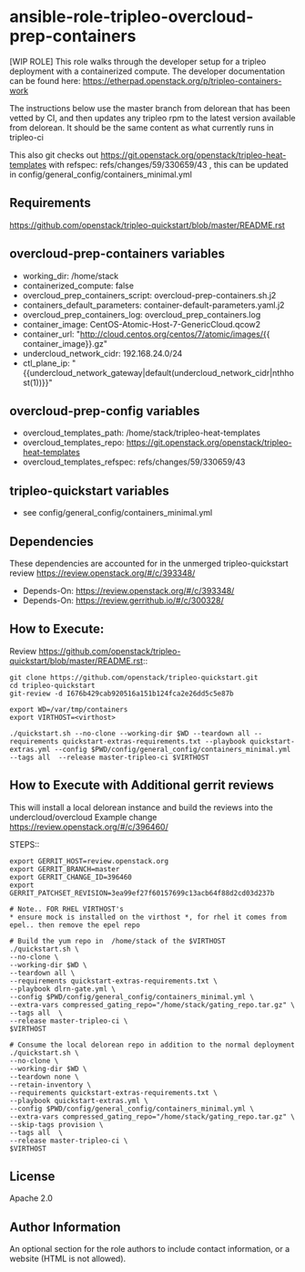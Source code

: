 ansible-role-tripleo-overcloud-prep-containers
=========

[WIP ROLE]  This role walks through the developer setup for a tripleo deployment with a containerized compute.
The developer documentation can be found here: https://etherpad.openstack.org/p/tripleo-containers-work

The instructions below use the master branch from delorean that has been vetted by CI, and then updates
any tripleo rpm to the latest version available from delorean.  It should be the same content as what
currently runs in tripleo-ci

This also git checks out https://git.openstack.org/openstack/tripleo-heat-templates
with refspec: refs/changes/59/330659/43 , this can be updated in config/general_config/containers_minimal.yml


Requirements
------------

https://github.com/openstack/tripleo-quickstart/blob/master/README.rst


overcloud-prep-containers variables
--------------

* working_dir: /home/stack
* containerized_compute: false
* overcloud_prep_containers_script: overcloud-prep-containers.sh.j2
* containers_default_parameters: container-default-parameters.yaml.j2
* overcloud_prep_containers_log: overcloud_prep_containers.log
* container_image: CentOS-Atomic-Host-7-GenericCloud.qcow2
* container_url: "http://cloud.centos.org/centos/7/atomic/images/{{ container_image}}.gz"
* undercloud_network_cidr: 192.168.24.0/24
* ctl_plane_ip: "{{undercloud_network_gateway|default(undercloud_network_cidr|nthhost(1))}}"

overcloud-prep-config variables
-------------------------------

* overcloud_templates_path: /home/stack/tripleo-heat-templates
* overcloud_templates_repo: https://git.openstack.org/openstack/tripleo-heat-templates
* overcloud_templates_refspec: refs/changes/59/330659/43

tripleo-quickstart variables
----------------------------

* see config/general_config/containers_minimal.yml



Dependencies
------------

These dependencies are accounted for in the unmerged tripleo-quickstart review https://review.openstack.org/#/c/393348/

* Depends-On: https://review.openstack.org/#/c/393348/
* Depends-On: https://review.gerrithub.io/#/c/300328/

How to Execute:
---------------
Review https://github.com/openstack/tripleo-quickstart/blob/master/README.rst::

	git clone https://github.com/openstack/tripleo-quickstart.git
	cd tripleo-quickstart
	git-review -d I676b429cab920516a151b124fca2e26dd5c5e87b

	export WD=/var/tmp/containers
	export VIRTHOST=<virthost>

	./quickstart.sh --no-clone --working-dir $WD --teardown all --requirements quickstart-extras-requirements.txt --playbook quickstart-extras.yml --config $PWD/config/general_config/containers_minimal.yml --tags all  --release master-tripleo-ci $VIRTHOST

How to Execute with Additional gerrit reviews
---------------------------------------------

This will install a local delorean instance and build the reviews into the undercloud/overcloud
Example change https://review.openstack.org/#/c/396460/

STEPS::

	export GERRIT_HOST=review.openstack.org
	export GERRIT_BRANCH=master
	export GERRIT_CHANGE_ID=396460
	export GERRIT_PATCHSET_REVISION=3ea99ef27f60157699c13acb64f88d2cd03d237b

	# Note.. FOR RHEL VIRTHOST's
	* ensure mock is installed on the virthost *, for rhel it comes from epel.. then remove the epel repo

	# Build the yum repo in  /home/stack of the $VIRTHOST
	./quickstart.sh \
	--no-clone \
	--working-dir $WD \
	--teardown all \
	--requirements quickstart-extras-requirements.txt \
	--playbook dlrn-gate.yml \
	--config $PWD/config/general_config/containers_minimal.yml \
	--extra-vars compressed_gating_repo="/home/stack/gating_repo.tar.gz" \
	--tags all  \
	--release master-tripleo-ci \
	$VIRTHOST

	# Consume the local delorean repo in addition to the normal deployment
	./quickstart.sh \
	--no-clone \
	--working-dir $WD \
	--teardown none \
	--retain-inventory \
	--requirements quickstart-extras-requirements.txt \
	--playbook quickstart-extras.yml \
	--config $PWD/config/general_config/containers_minimal.yml \
	--extra-vars compressed_gating_repo="/home/stack/gating_repo.tar.gz" \
	--skip-tags provision \
	--tags all  \
	--release master-tripleo-ci \
	$VIRTHOST



License
-------

Apache 2.0

Author Information
------------------

An optional section for the role authors to include contact information, or a website (HTML is not allowed).
